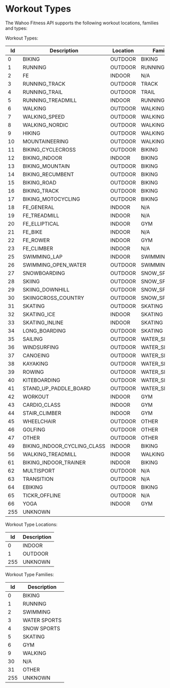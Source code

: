 # Workout Types

The Wahoo Fitness API supports the following workout locations, families and types:

Workout Types:

Id         | Description                  |  Location            |  Family              | 
---------- | ---------------------------- |  ------------------- | -------------------- | 
0	         |	BIKING                      |    OUTDOOR           |  BIKING              | 
1	         |	RUNNING                     |    OUTDOOR           |  RUNNING             | 
2	         |	FE                          |    INDOOR            |  N/A                 | 
3	         |	RUNNING_TRACK               |    OUTDOOR           |  TRACK               | 
4	         |	RUNNING_TRAIL               |    OUTDOOR           |  TRAIL               | 
5	         |	RUNNING_TREADMILL           |    INDOOR            |  RUNNING             | 
6	         |	WALKING                     |    OUTDOOR           |  WALKING             | 
7	         |	WALKING_SPEED               |    OUTDOOR           |  WALKING             | 
8	         |	WALKING_NORDIC              |    OUTDOOR           |  WALKING             | 
9	         |	HIKING                      |    OUTDOOR           |  WALKING             | 
10	       |	MOUNTAINEERING              |    OUTDOOR           |  WALKING             | 
11	       |	BIKING_CYCLECROSS           |    OUTDOOR           |  BIKING              | 
12	       |	BIKING_INDOOR               |    INDOOR            |  BIKING              | 
13	       |	BIKING_MOUNTAIN             |    OUTDOOR           |  BIKING              | 
14	       |	BIKING_RECUMBENT            |    OUTDOOR           |  BIKING              | 
15	       |	BIKING_ROAD                 |    OUTDOOR           |  BIKING              | 
16	       |	BIKING_TRACK                |    OUTDOOR           |  BIKING              | 
17	       |	BIKING_MOTOCYCLING          |    OUTDOOR           |  BIKING              | 
18	       |	FE_GENERAL                  |    INDOOR            |  N/A                 | 
19	       |	FE_TREADMILL                |    INDOOR            |  N/A                 | 
20	       |	FE_ELLIPTICAL               |    INDOOR            |  GYM                 | 
21	       |	FE_BIKE                     |    INDOOR            |  N/A                 | 
22	       |	FE_ROWER                    |    INDOOR            |  GYM                 | 
23	       |	FE_CLIMBER                  |    INDOOR            |  N/A                 | 
25	       |	SWIMMING_LAP                |    INDOOR            |  SWIMMING            | 
26	       |	SWIMMING_OPEN_WATER         |    OUTDOOR           |  SWIMMING            | 
27	       |	SNOWBOARDING                |    OUTDOOR           |  SNOW_SPORT          | 
28	       |	SKIING                      |    OUTDOOR           |  SNOW_SPORT          | 
29	       |	SKIING_DOWNHILL             |    OUTDOOR           |  SNOW_SPORT          | 
30	       |	SKIINGCROSS_COUNTRY         |    OUTDOOR           |  SNOW_SPORT          | 
31	       |	SKATING                     |    OUTDOOR           |  SKATING             | 
32	       |	SKATING_ICE                 |    INDOOR            |  SKATING             | 
33	       |	SKATING_INLINE              |    INDOOR            |  SKATING             | 
34	       |	LONG_BOARDING               |    OUTDOOR           |  SKATING             | 
35	       |	SAILING                     |    OUTDOOR           |  WATER_SPORTS        | 
36	       |	WINDSURFING                 |    OUTDOOR           |  WATER_SPORTS        | 
37	       |	CANOEING                    |    OUTDOOR           |  WATER_SPORTS        | 
38	       |	KAYAKING                    |    OUTDOOR           |  WATER_SPORTS        | 
39	       |	ROWING                      |    OUTDOOR           |  WATER_SPORTS        | 
40	       |	KITEBOARDING                |    OUTDOOR           |  WATER_SPORTS        | 
41	       |	STAND_UP_PADDLE_BOARD       |    OUTDOOR           |  WATER_SPORTS        | 
42	       |	WORKOUT                     |    INDOOR            |  GYM                 | 
43	       |	CARDIO_CLASS                |    INDOOR            |  GYM                 | 
44	       |	STAIR_CLIMBER               |    INDOOR            |  GYM                 | 
45	       |	WHEELCHAIR                  |    OUTDOOR           |  OTHER               | 
46	       |	GOLFING                     |    OUTDOOR           |  OTHER               | 
47	       |	OTHER                       |    OUTDOOR           |  OTHER               | 
49         | 	BIKING_INDOOR_CYCLING_CLASS |    INDOOR            |  BIKING              | 
56         |	WALKING_TREADMILL           |    INDOOR            |  WALKING             | 
61	       | 	BIKING_INDOOR_TRAINER       |    INDOOR            |  BIKING              | 
62 	       |	MULTISPORT                  |    OUTDOOR           |  N/A                 | 
63	       |	TRANSITION                  |    OUTDOOR           |  N/A                 | 
64	       |	EBIKING                     |    OUTDOOR           |  BIKING              | 
65	       |	TICKR_OFFLINE               |    OUTDOOR           |  N/A                 | 
66	       |	YOGA                        |    INDOOR            |  GYM                 | 
255        |  UNKNOWN                     |                      |                      | 


Workout Type Locations:

Id         | Description                  |
---------- | ---------------------------- |
0          |  INDOOR                      |
1          |  OUTDOOR                     |
255        |  UNKNOWN                     |


Workout Type Families:

Id         | Description                  |
---------- | ---------------------------- |
0          |  BIKING                      |
1          |  RUNNING                     |
2          |  SWIMMING                    |
3          |  WATER SPORTS                |
4          |  SNOW SPORTS                 |
5          |  SKATING                     |
6          |  GYM                         |
9          |  WALKING                     |
30         |  N/A                         |
31         |  OTHER                       |
255        |  UNKNOWN                     |
